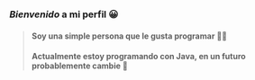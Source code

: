 ### ***Bienvenido*** a mi perfil 😀
> #### Soy una simple persona que le gusta programar 👨‍💻
> #### Actualmente estoy programando con Java, en un futuro probablemente cambie 👀

<!--
**PRONOOB895/PRONOOB895** is a ✨ _special_ ✨ repository because its `README.md` (this file) appears on your GitHub profile.

Here are some ideas to get you started:

- 🔭 I’m currently working on ...
- 🌱 I’m currently learning ...
- 👯 I’m looking to collaborate on ...
- 🤔 I’m looking for help with ...
- 💬 Ask me about ...
- 📫 How to reach me: ...
- 😄 Pronouns: ...
- ⚡ Fun fact: ...
-->
